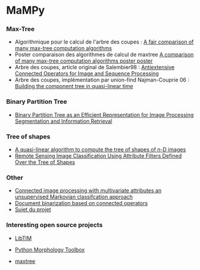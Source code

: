 # MaMPy

### Max-Tree

* Algorithmique pour le calcul de l'arbre des coupes : [A fair comparison of many max-tree computation algorithms](EN_A_fair_comparison_of_many_max-tree_computation_algorithms.pdf)
* Poster comparaison des algorithmes de calcul de maxtree [A comparison of many max-tree computation algorithms poster poster](EN_A_comparison_of_many_max-tree_computation_algorithmstr.pdf)
* Arbre des coupes, article original de Salembier98 : [Antiextensive Connected Operators for Image and Sequence Processing](EN_Antiextensive_Connected_Operators_for_Image_and_Sequence_Processing.pdf)
* Arbre des coupes, implémentation par union-find Najman-Couprie 06 : [Building the component tree in quasi-linear time](EN_Building_the_component_tree_in_quasi-linear_time.pdf)


### Binary Partition Tree

* [Binary Partition Tree as an Efficient Representation for Image Processing Segmentation and Information Retrieval](Binary_Partition_Tree_as_an_Efficient_Representation_for_Image_Processing_Segmentation_and_Information_Retrieval.pdf)


### Tree of shapes

* [A quasi-linear algorithm to compute the tree of shapes of n-D images](EN_A_quasi-linear_algorithm_to_compute_the_tree_of_shapes.pdf)
* [Remote Sensing Image Classification Using Attribute Filters Defined Over the Tree of Shapes](EN_Remote_Sensing_Image_Classification_Using_Attribute_Filters_Defined_Over_the_Tree_of_Shapes.pdf)


### Other

* [Connected image processing with multivariate attributes an unsupervised Markovian classifcation approach](EN_Connected_image_processing_with_multivariate_attributes_an_unsupervised_Markovian_classifcation_approach.pdf)
* [Document binarization based on connected operators](EN_Document_binarization_based_on_connected_operators.pdf)
* [Sujet du projet](FR_SUJET.pdf)


### Interesting open source projects

* [LibTIM](https://github.com/bnaegel/libtim)

* [Python Morphology Toolbox](https://github.com/luispedro/pymorph)

* [maxtree](https://github.com/gueguenster/maxtree)
